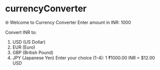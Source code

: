 # currencyConverter
🌐 Welcome to Currency Converter
Enter amount in INR: 
1000

Convert INR to:
1. USD (US Dollar)
2. EUR (Euro)
3. GBP (British Pound)
4. JPY (Japanese Yen)
Enter your choice (1-4): 1
₹1000.00 INR = $12.00 USD
